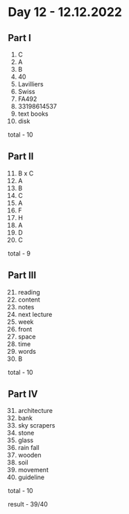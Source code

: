 # Day 12 - 12.12.2022

## Part I

1. C
2. A
3. B
4. 40
5. Lavilliers
6. Swiss
7. FA492
8. 33198614537
9. text books
10. disk

total - 10

## Part II

11. B x C
12. A
13. B
14. C
15. A
16. F
17. H
18. A
19. D
20. C

total - 9

## Part III

21. reading
22. content
23. notes
24. next lecture
25. week
26. front
27. space
28. time
29. words
30. B

total - 10

## Part IV

31. architecture
32. bank 
33. sky scrapers
34. stone
35. glass
36. rain fall
37. wooden
38. soil
39. movement
40. guideline

total - 10

result - 39/40